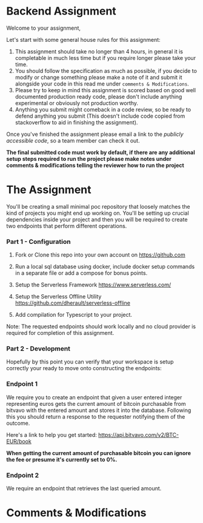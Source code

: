 # Backend Assignment

Welcome to your assignment,

Let's start with some general house rules for this assignment:

1) This assignment should take no longer than 4 hours, in general it is completable in much less time but if you require longer please take your time.
2) You should follow the specification as much as possible, if you decide to modify or change something please make a note of it and submit it alongside your code in this read me under `comments & Modifications`.
3) Please try to keep in mind this assignment is scored based on good well documented production ready code, please don't include anything experimental or obviously not production worthy.
4) Anything you submit might comeback in a code review, so be ready to defend anything you submit (This doesn't include code copied from stackoverflow to aid in finishing the assignment).

Once you've finished the assignment please email a link to the *publicly accessible code*, so a team member can check it out.

**The final submitted code must work by default, if there are any additional setup steps required to run the project please make notes under comments & modifications telling the reviewer how to run the project**

# The Assignment

You'll be creating a small minimal poc repository that loosely matches the kind of projects you might end up working on. You'll be setting up crucial dependencies inside your project and then you will be required to create two endpoints that perform different operations.

### Part 1 - Configuration

1. Fork or Clone this repo into your own account on https://github.com

2. Run a local sql database using docker, include docker setup commands in a separate file or add a compose for bonus points.

3. Setup the Serverless Framework https://www.serverless.com/

4. Setup the Serverless Offline Utility https://github.com/dherault/serverless-offline

5. Add compilation for Typescript to your project.

Note: The requested endpoints should work locally and no cloud provider is required for completion of this assignment.

### Part 2 - Development

Hopefully by this point you can verify that your workspace is setup correctly your ready to move onto constructing the endpoints:

### Endpoint 1

We require you to create an endpoint that given a user entered integer representing euros gets the current amount of bitcoin purchasable from bitvavo with the entered amount and stores it into the database. Following this you should return a response to the requester notifying them of the outcome.

Here's a link to help you get started: https://api.bitvavo.com/v2/BTC-EUR/book

**When getting the current amount of purchasable bitcoin you can ignore the fee or presume it's currently set to 0%.**

### Endpoint 2

We require an endpoint that retrieves the last queried amount.

# Comments & Modifications 